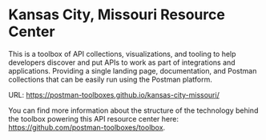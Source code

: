 # Kansas City, Missouri Resource Center
This is a toolbox of API collections, visualizations, and tooling to help developers discover and put APIs to work as part of integrations and applications. Providing a single landing page, documentation, and Postman collections that can be easily run using the Postman platform.

URL: https://postman-toolboxes.github.io/kansas-city-missouri/

You can find more information about the structure of the technology behind the toolbox powering this API resource center here: https://github.com/postman-toolboxes/toolbox.
